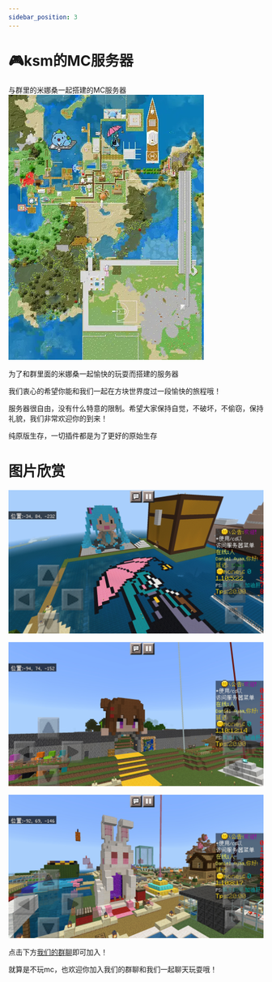 ```yaml
---
sidebar_position: 3
---
```


# 🎮ksm的MC服务器

与群里的米娜桑一起搭建的MC服务器
![](./img/mcmap.jpg)

为了和群里面的米娜桑一起愉快的玩耍而搭建的服务器

我们衷心的希望你能和我们一起在方块世界度过一段愉快的旅程哦！

服务器很自由，没有什么特意的限制。希望大家保持自觉，不破坏，不偷窃，保持礼貌，我们非常欢迎你的到来！

纯原版生存，一切插件都是为了更好的原始生存

# 图片欣赏

![](./img/mc_1.jpg)


![](./img/mc_2.jpg)


![](./img/mc_3.jpg)



点击下方[我们的群聊](http://qm.qq.com/cgi-bin/qm/qr?_wv=1027&k=Lqal0PCVCKBlG22gu-9soLlaRqffOpJA&authKey=Gh%2BoZD%2FWg2t8%2BT0jAkmQ7QLQblOHNw%2FSr5tQwoka5I55JW94TzFqNPdm7kM4gJUC&noverify=0&group_code=737704963)即可加入！

就算是不玩mc，也欢迎你加入我们的群聊和我们一起聊天玩耍哦！

